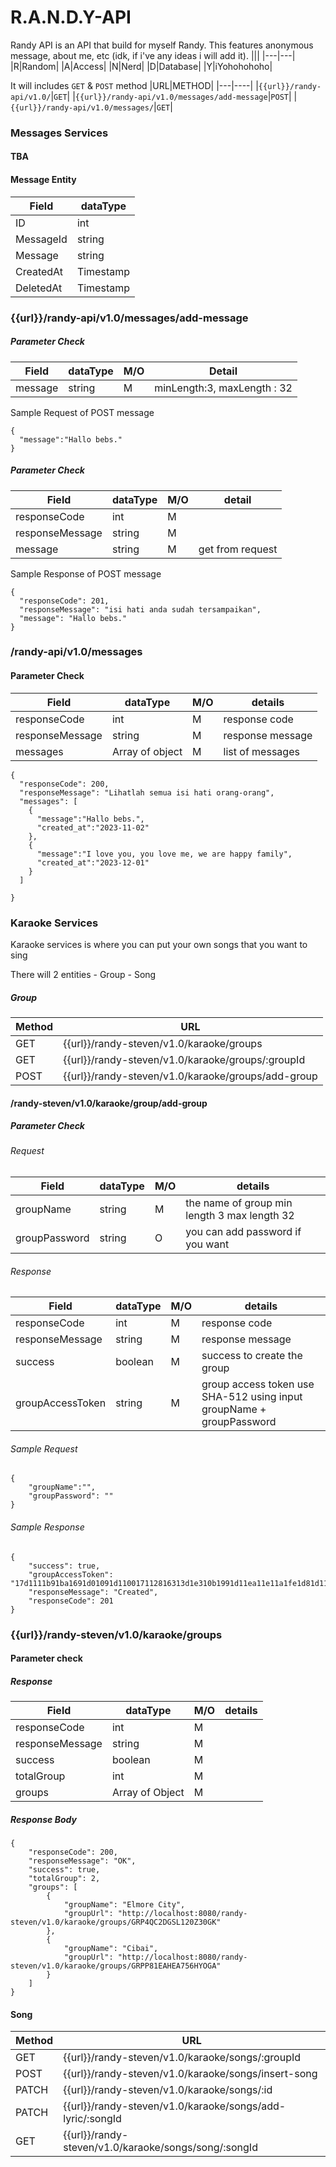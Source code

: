 # R.A.N.D.Y-API
Randy API is an API that build for myself Randy. This features anonymous message, about me, etc (idk, if i've any ideas i will add it). 
|||
|---|---|
|R|Random|
|A|Access|
|N|Nerd|
|D|Database|
|Y|iYohohohoho|


It will includes `GET` & `POST` method
|URL|METHOD|
|---|----|
|`{{url}}/randy-api/v1.0/`|`GET`|
|`{{url}}/randy-api/v1.0/messages/add-message`|`POST`|
|`{{url}}/randy-api/v1.0/messages/`|`GET`|


### Messages Services
#### TBA

#### Message Entity
|Field|dataType|
|-----|-------|
|ID|int|
|MessageId|string|
|Message|string|
|CreatedAt|Timestamp|
|DeletedAt|Timestamp|

### {{url}}/randy-api/v1.0/messages/add-message
##### Parameter Check
|Field|dataType|M/O|Detail|
|-----|--------|-|------|
|message|string|M|minLength:3, maxLength : 32|

Sample Request of POST message
```
{
  "message":"Hallo bebs."
}
```

##### Parameter Check
|Field|dataType|M/O|detail|
|-----|--------|---|------|
|responseCode|int|M||
|responseMessage|string|M||
|message|string|M|get from request|

Sample Response of POST message

```
{
  "responseCode": 201,
  "responseMessage": "isi hati anda sudah tersampaikan",
  "message": "Hallo bebs."
}
```

### /randy-api/v1.0/messages
#### Parameter Check

|Field|dataType|M/O|details|
|-----|--------|---|-------|
|responseCode|int|M|response code|
|responseMessage|string|M|response message|
|messages|Array of object|M|list of messages|

```
{
  "responseCode": 200,
  "responseMessage": "Lihatlah semua isi hati orang-orang",
  "messages": [
    {
      "message":"Hallo bebs.",
      "created_at":"2023-11-02"
    },
    {
      "message":"I love you, you love me, we are happy family",
      "created_at":"2023-12-01"
    }
  ]

}
```

### Karaoke Services
<p>Karaoke services is where you can put your own songs that you want to sing</p>
There will 2 entities
- Group
- Song

##### Group
|Method|URL|
|------|---|
|GET|{{url}}/randy-steven/v1.0/karaoke/groups|
|GET|{{url}}/randy-steven/v1.0/karaoke/groups/:groupId|
|POST|{{url}}/randy-steven/v1.0/karaoke/groups/add-group|

#### /randy-steven/v1.0/karaoke/group/add-group

##### Parameter Check

###### Request
|Field|dataType|M/O|details|
|-----|--------|---|-------|
|groupName|string|M|the name of group min length 3 max length 32|
|groupPassword|string|O|you can add password if you want|

###### Response
|Field|dataType|M/O|details|
|-----|--------|---|-------|
|responseCode|int|M|response code|
|responseMessage|string|M|response message|
|success|boolean|M|success to create the group|
|groupAccessToken|string|M|group access token use SHA-512 using input groupName + groupPassword|


###### Sample Request
```
{
    "groupName":"",
    "groupPassword": ""
}
```

###### Sample Response
```
{
    "success": true,
    "groupAccessToken": "17d1111b91ba1691d01091d110017112816313d1e310b1991d11ea11e11a1fe1d81d11a71b01ad1a21f91131ad1a41431091f417e1cf1481cd1a619e1ff10c16816c1cd1421ab1071d412c1ff14110b11d1201ce11511a1ee12d14c16b1e11d4",
    "responseMessage": "Created",
    "responseCode": 201
}
```

### {{url}}/randy-steven/v1.0/karaoke/groups
#### Parameter check
##### Response
|Field|dataType|M/O|details|
|-----|--------|---|-------|
|responseCode|int|M||
|responseMessage|string|M||
|success|boolean|M||
|totalGroup|int|M||
|groups|Array of Object|M||

##### Response Body
```
{
    "responseCode": 200,
    "responseMessage": "OK",
    "success": true,
    "totalGroup": 2,
    "groups": [
        {
            "groupName": "Elmore City",
            "groupUrl": "http://localhost:8080/randy-steven/v1.0/karaoke/groups/GRP4QC2DGSL120Z30GK"
        },
        {
            "groupName": "Cibai",
            "groupUrl": "http://localhost:8080/randy-steven/v1.0/karaoke/groups/GRPP81EAHEA756HYOGA"
        }
    ]
}
```

#### Song
|Method|URL|
|------|---|
|GET|{{url}}/randy-steven/v1.0/karaoke/songs/:groupId|
|POST|{{url}}/randy-steven/v1.0/karaoke/songs/insert-song|
|PATCH|{{url}}/randy-steven/v1.0/karaoke/songs/:id|
|PATCH|{{url}}/randy-steven/v1.0/karaoke/songs/add-lyric/:songId|
|GET|{{url}}/randy-steven/v1.0/karaoke/songs/song/:songId|
